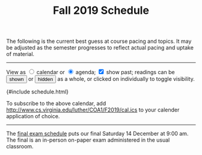 ﻿---
title: Fall 2019 Schedule
...

The following is the current best guess at course pacing and topics.
It may be adjusted as the semester progresses to reflect actual pacing and uptake of material.

<hr/>

<style id="schedule-css">

#schedule td, #schedule th { padding: 0ex; }

table.calendar { 
    border-collapse: collapse; 
    width: 100%; 
    background: rgba(0,0,0,0.125); 
    border: 0.5ex solid rgba(0,0,0,0);
    border-radius: 1.5ex; 
}
table.calendar td:empty { padding: 0; height: 4em; }
table.calendar td { border: 0.25ex solid rgba(0,0,0,0); }
table.calendar span.date { 
    font-size: 70.7%;
    padding-left: 0.5ex;
    float:right;
    margin-top:-0.5ex;
}
table.calendar div.wrapper { 
    background: white;
    border-radius: 1ex;
    padding: .5ex;
    box-sizing:border-box; 
    width: 100%;
    height: 100%;
    min-height:5em; 
    overflow: hidden;
}
table.calendar div.wrapper div {
    padding: 0 0.5ex 0 0.5ex;
    margin: 0 -0.5ex 0 -0.5ex;
}
table.calendar div.wrapper div:first-child {
    padding-top: 0.5ex;
    margin-top: -0.5ex;
}
table.calendar div.wrapper div:last-child {
    padding-bottom: 0.5ex;
    margin-bottom: -0.5ex;
}


table.agenda, table.agenda tbody { display: block; }
table.agenda tr {
    display: block; border-top: thick solid grey;
    min-height: 2em;
}
table.agenda td {
    display: table; border-top: thin solid grey; width: 100%;
    padding: 0;
}
table.agenda td:empty { display: none; }
table.agenda span.date.w0:before { content: "Sun "; }
table.agenda span.date.w1:before { content: "Mon "; }
table.agenda span.date.w2:before { content: "Tue "; }
table.agenda span.date.w3:before { content: "Wed "; }
table.agenda span.date.w4:before { content: "Thu "; }
table.agenda span.date.w5:before { content: "Fri "; }
table.agenda span.date.w6:before { content: "Sat "; }
table.agenda span.date {
    font-size: 70.7%; width:7em;
    vertical-align: middle; 
    display: table-cell;
    padding: 0 0.5ex;
}
table.agenda div.wrapper { display: table-row; }
table.agenda div.events { display: table-cell; vertical-align: middle; }

.assignment:before { content: "due: "; font-size: 70.7%; }
.lab:before { content: "lab: "; font-size: 70.7%; }
.lab summary:before { content: "lab: "; font-size: 70.7%; }
details.lab:before { content: ""; }
small { opacity: 0.5; }
.special, .exam { background: rgba(255,127,0,0.25); opacity: 0.75; }
span.date { font-family:monospace; }
details { padding-left: 1em; }
summary { margin-left: -1em; }

.day.past { opacity: 0.707; }
.day.today .wrapper { box-shadow: 0 0 0.5ex 0.5ex grey; }
.agenda .day.today .wrapper { margin: 0.5ex 0;}

</style>


<p>View as 
<label><input type="radio" name="viewmode" onchange="viewmode(this)" value="calendar" id="viewmode=calendar"> calendar</label>
or
<label><input type="radio" name="viewmode" onchange="viewmode(this)" checked value="agenda" id="viewmode=agenda"> agenda</label>;
<label><input type="checkbox" name="showpast" onclick="showPast(this)" checked id="showpast"> show past</label>;
readings can be <input type="button" value="shown" onclick="document.querySelectorAll('details').forEach(x => x.setAttribute('open','open'))"></input> or <input type="button" value="hidden" onclick="document.querySelectorAll('details').forEach(x => x.removeAttribute('open'))"></input> as a whole, or clicked on individually to toggle visibility.
</p>



{#include schedule.html}


<script src="schedule.js"></script>


To subscribe to the above calendar, add <http://www.cs.virginia.edu/luther/COA1/F2019/cal.ics> to your calender application of choice.

<hr/>

The <a href="http://www.virginia.edu/registrar/exams.html#1198">final exam schedule</a> puts our final Saturday 14 December at 9:00 am. The final is an in-person on-paper exam administered in the usual classroom.


